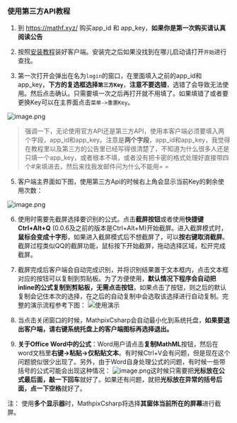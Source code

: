 ### 使用第三方API教程

1. 到 https://mathf.xyz/ 购买app_id 和 app_key，**如果你是第一次购买请认真阅读公告**

3. 按照[安装教程](https://github.com/itewqq/MathpixCsharp/blob/master/README.md)装好客户端。安装完之后如果没找到在哪儿启动请打开```开始```进行查找。
4. 第一次打开会弹出在名为```login```的窗口，在里面填入之前的app_id和app_key，**下方的复选框选择```第三方Key```**，**注意不要选错**，选错了会导致无法使用。然后点击确认。只需要填一次之后再打开就不用填了。如果填错了或者要更换Key可以在主界面点击```菜单->重置Key```。
   
![image.png](https://i.loli.net/2021/02/19/rbQ4LYlG37OqywS.png)

> 强调一下，无论使用官方API还是第三方API，使用本客户端必须要填入两个字段，app_id和app_key。注意是**两个字段**，app_id和app_key，我觉得在教程里以及第三方的公告里已经写得很清楚了，不知道为什么很多人还是只填一个app_key，或者根本不填，或者没有把卡密的格式处理好直接带四个#来填进去，然后来找我发邮件问为什么不能用= =

5. 客户端主界面如下图，使用第三方Api的时候右上角会显示当前Key的剩余使用次数：

![image.png](https://i.loli.net/2021/02/19/ucQt4NAfgOnGP2X.png)

6. 使用时需要先截屏选择要识别的公式。点击**截屏按钮**或者使用**快捷键Ctrl+Alt+Q** (0.0.6及之前的版本是Ctrl+Alt+M)开始截屏。进入截屏模式时，**鼠标会变成十字形**，如果进入截屏模式后不想截屏了，可以**按右键取消截屏**。截屏过程类似QQ的截屏功能，鼠标按下开始截屏，拖动选择区域，松开完成截屏。
7. 截屏完成后客户端会自动完成识别，并将识别结果置于文本框内，点击文本框对应的按钮可以复制到剪贴板。为了方便使用，**默认情况下程序会自动把inline的公式复制到剪贴板，无需点击按钮**，如果点击了按钮，则之后的默认复制会记住本次的选择，在之后的自动复制中会选取该选择进行自动复制。完整的演示流程参考下图：
![使用演示](/images/demo1.gif)

8. 当点击关闭窗口的时候，MathpixCsharp会自动最小化到系统托盘，**如果要退出客户端，请右键系统托盘上的客户端图标再选择退出。**
9. **关于Office Word中的公式**：Word用户请点击**复制MathML**按钮，然后在word文档里**右键->粘贴->仅粘贴文本**。有时候Ctrl+V会有问题，但是现在这个问题貌似很少出现了。另外，由于Word自身处理公式的问题，有时候一些带括号的公式可能会出现这种情况：
![image.png](https://i.loli.net/2021/02/19/yKu7RCmknDGNz8V.png)这时候只需要把**光标放在公式最后面，敲一下回车**就好了。如果还有问题，就把**光标放在异常的括号后面，点一下空格**就好了。

注： 使用**多个显示器**时，MathpixCsharp将选择**其窗体当前所在的屏幕**进行截屏。